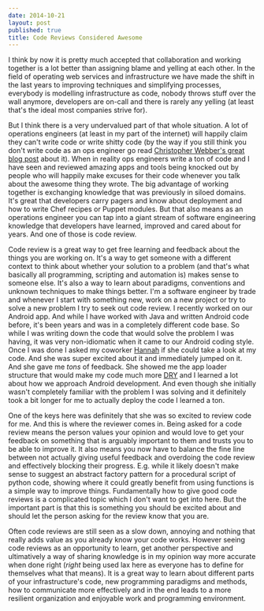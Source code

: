 ```yaml
---
date: 2014-10-21
layout: post
published: true
title: Code Reviews Considered Awesome
---
```


I think by now it is pretty much accepted that collaboration and working
together is a lot better than assigning blame and yelling at each other. In
the field of operating web services and infrastructure we have made the shift
in the last years to improving techniques and simplifying processes, everybody
is modelling infrastructure as code, nobody throws stuff over the wall
anymore, developers are on-call and there is rarely any yelling (at least
that's the ideal most companies strive for).

But I think there is a very undervalued part of that whole situation.  A lot
of operations engineers (at least in my part of the internet) will happily
claim they can't write code or write shitty code (by the way if you still
think you don't write code as an ops engineer go read [Christopher Webber's
great blog post][notacoder] about it). When in reality ops engineers write a
ton of code and I have seen and reviewed amazing apps and tools being knocked
out by people who will happily make excuses for their code whenever you talk
about the awesome thing they wrote. The big advantage of working together is
exchanging knowledge that was previously in siloed domains. It's great that
developers carry pagers and know about deployment and how to write Chef
recipes or Puppet modules. But that also means as an operations engineer you
can tap into a giant stream of software engineering knowledge that developers
have learned, improved and cared about for years. And one of those is code
review.

Code review is a great way to get free learning and feedback about the things
you are working on. It's a way to get someone with a different context to
think about whether your solution to a problem (and that's what basically all
programming, scripting and automation is) makes sense to someone else.  It's
also a way to learn about paradigms, conventions and unknown techniques to
make things better. I'm a software engineer by trade and whenever I start with
something new, work on a new project or try to solve a new problem I try to
seek out code review. I recently worked on our Android app. And while I have
worked with Java and written Android code before, it's been years and was in a
completely different code base. So while I was writing down the code that would
solve the problem I was having, it was very non-idiomatic when it came to our
Android coding style. Once I was done I asked my coworker [Hannah][hannah] if
she could take a look at my code. And she was super excited about it and
immediately jumped on it. And she gave me *tons* of feedback. She showed me
the app loader structure that would make my code much more [DRY][dry] and I
learned a lot about how we approach Android development. And even though she
initially wasn't completely familiar with the problem I was solving and it
definitely took a bit longer for me to actually deploy the code I learned a
ton.

One of the keys here was definitely that she was so excited to review code for
me. And this is where the reviewer comes in. Being asked for a code review
means the person values your opinion and would love to get your feedback on
something that is arguably important to them and trusts you to be able to
improve it. It also means you now have to balance the fine line between not
actually giving useful feedback and overdoing the code review and effectively
blocking their progress. E.g. while it likely doesn't make sense to suggest an
abstract factory pattern for a procedural script of python code, showing
where it could greatly benefit from using functions is a simple way to improve
things. Fundamentally how to give good code reviews is a complicated topic
which I don't want to get into here. But the important part is that this is
something you should be excited about and should let the person asking for the
review know that you are.

Often code reviews are still seen as a slow down, annoying and nothing
that really adds value as you already know your code works. However seeing
code reviews as an opportunity to learn, get another perspective and
ultimatively a way of sharing knowledge is in my opinion way more accurate
when done right (*right* being used lax here as everyone has to define for
themselves what that means). It is a great way to learn about different parts
of your infrastructure's code, new programming paradigms and methods, how to
communicate more effectively and in the end leads to a more resilient
organization and enjoyable work and programming environment.


[notacoder]: http://cwebber.net/blog/2014/09/26/i-am-not-a-coder/
[hannah]: https://twitter.com/hannahmitt
[dry]: http://en.wikipedia.org/wiki/Don't_repeat_yourself
